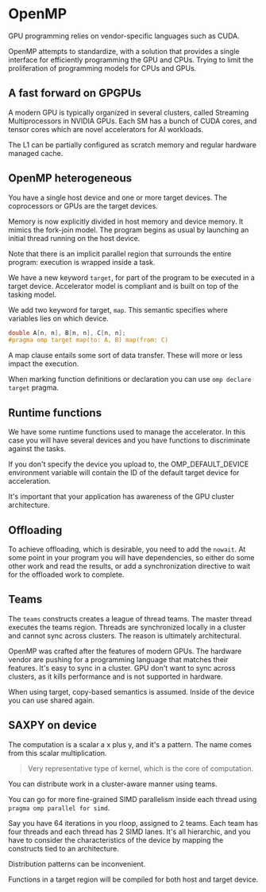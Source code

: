 # OpenMP

GPU programming relies on vendor-specific languages such as CUDA.

OpenMP attempts to standardize, with a solution that provides a single interface for efficiently
programming the GPU and CPUs. Trying to limit the proliferation of programming models for CPUs and GPUs.

## A fast forward on GPGPUs

A modern GPU is typically organized in several clusters, called Streaming Multiprocessors in NVIDIA GPUs. Each SM has
a bunch of CUDA cores, and tensor cores which are novel accelerators for AI workloads.

The L1 can be partially configured as scratch memory and regular hardware managed cache.

## OpenMP heterogeneous

You have a single host device and one or more target devices. The coprocessors or GPUs are the target devices.

Memory is now explicitly divided in host memory and device memory. It mimics the fork-join model. The program begins as
usual by launching an initial thread running on the host device.

Note that there is an implicit parallel region that surrounds the entire program: execution is wrapped inside a task.

We have a new keyword `target`, for part of the program to be executed in a target device. Accelerator model is compliant
and is built on top of the tasking model.

We add two keyword for target, `map`. This semantic specifies where variables lies on which device.

```c++
double A[n, n], B[n, n], C[n, n];
#pragma omp target map(to: A, B) map(from: C)
```

A map clause entails some sort of data transfer. These will more or less impact the execution.

When marking function definitions or declaration you can use `omp declare target` pragma.

## Runtime functions

We have some runtime functions used to manage the accelerator. In this case you will have several devices and you have
functions to discriminate against the tasks.

If you don't specify the device you upload to, the OMP_DEFAULT_DEVICE environment variable will contain the ID of the
default target device for acceleration.

It's important that your application has awareness of the GPU cluster architecture.

## Offloading

To achieve offloading, which is desirable, you need to add the `nowait`. At some point in your program you will have
dependencies, so either do some other work and read the results, or add a synchronization directive to wait for the
offloaded work to complete.

## Teams

The `teams` constructs creates a league of thread teams. The master thread executes the teams region. Threads are synchronized
locally in a cluster and cannot sync across clusters. The reason is ultimately architectural.

OpenMP was crafted after the features of modern GPUs. The hardware vendor are pushing for a programming language that
matches their features. It's easy to sync in a cluster. GPU don't want to sync across clusters, as it kills performance and
is not supported in hardware.

When using target, copy-based semantics is assumed. Inside of the device you can use shared again.

## SAXPY on device

The computation is a scalar a x plus y, and it's a pattern. The name comes from this scalar multiplication.

> Very representative type of kernel, which is the core of computation.

You can distribute work in a cluster-aware manner using teams.

You can go for more fine-grained SIMD parallelism inside each thread using `pragma omp parallel for simd`.

Say you have 64 iterations in you rloop, assigned to 2 teams. Each team has four threads and each thread has 2 SIMD
lanes. It's all hierarchic, and you have to consider the characteristics of the device by mapping the constructs tied
to an architecture.

Distribution patterns can be inconvenient.

Functions in a target region will be compiled for both host and target device.
